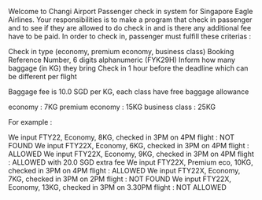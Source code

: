 Welcome to Changi Airport Passenger check in system for Singapore Eagle Airlines.
Your responsibilities is to make a program that check in passenger
and to see if they are allowed to do check in and is there any additional fee have to be paid.
In order to check in, passenger must fulfill these criterias :

Check in type (economy, premium economy, business class)
Booking Reference Number, 6 digits alphanumeric (FYK29H)
Inform how many baggage (in KG) they bring
Check in 1 hour before the deadline which can be different per flight

Baggage fee is 10.0 SGD per KG, each class have free baggage allowance

economy : 7KG
premium economy : 15KG
business class : 25KG

For example :

We input FTY22, Economy, 8KG, checked in 3PM on 4PM flight : NOT FOUND
We input FTY22X, Economy, 6KG, checked in 3PM on 4PM flight : ALLOWED
We input FTY22X, Economy, 9KG, checked in 3PM on 4PM flight : ALLOWED with 20.0 SGD extra fee
We input FTY22X, Premium eco, 10KG, checked in 3PM on 4PM flight : ALLOWED
We input FTY22X, Economy, 7KG, checked in 3PM on 2PM flight : NOT FOUND
We input FTY22X, Economy, 13KG, checked in 3PM on 3.30PM flight : NOT ALLOWED